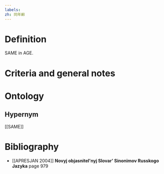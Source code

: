 ```yaml
---
labels: 
zh: 同年齡
---
```


# Definition
SAME in AGE.
# Criteria and general notes
# Ontology

## Hypernym
[[SAME]]
# Bibliography
- [[APRESJAN 2004]]
**Novyj objasnitel'nyj Slovar' Sinonimov Russkogo Jazyka** page 979
